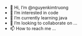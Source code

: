 - 👋 Hi, I’m @nguyenkimtruong
- 👀 I’m interested in code
- 🌱 I’m currently learning java
- 💞️ I’m looking to collaborate on ...
- 📫 How to reach me ...

<!---
nguyenkimtruong/nguyenkimtruong is a ✨ special ✨ repository because its `README.md` (this file) appears on your GitHub profile.
You can click the Preview link to take a look at your changes.
--->
